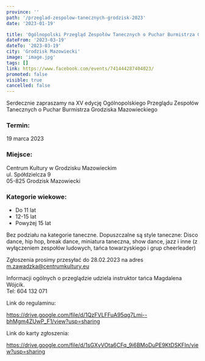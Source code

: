 ```yaml
---
province: ''
path: '/przeglad-zespolow-tanecznych-grodzisk-2023'
date: '2023-01-19'

title: 'Ogólnopolski Przegląd Zespołów Tanecznych o Puchar Burmistrza Grodziska Mazowieckiego'
dateFrom: '2023-03-19'
dateTo: '2023-03-19'
city: 'Grodzisk Mazowiecki'
image: 'image.jpg'
tags: []
link: https://www.facebook.com/events/741444287404023/
promoted: false
visible: true
cancelled: false
---
```

Serdecznie zapraszamy na XV edycję Ogólnopolskiego Przeglądu Zespołów Tanecznych o Puchar Burmistrza Grodziska Mazowieckiego

### Termin:
19 marca 2023

### Miejsce:
Centrum Kultury w Grodzisku Mazowieckim \
ul. Spółdzielcza 9 \
05-825 Grodzisk Mazowiecki

### Kategorie wiekowe:
- Do 11 lat
- 12-15 lat
- Powyżej 15 lat

Bez podziału na kategorie taneczne. Dopuszczalne są style taneczne: Disco dance, hip hop, break dance, miniatura taneczna, show dance, jazz i inne (z wyłączeniem zespołów ludowych, tańca towarzyskiego i grup cheerleader)

Zgłoszenia prosimy przesyłać do 28.02.2023 na adres m.zawadzka@centrumkultury.eu

Informacji ogólnych o przeglądzie udziela instruktor tańca Magdalena Wójcik. \
Tel: 604 132 071

Link do regulaminu:

https://drive.google.com/file/d/1QzFVLFFuA95qg7Lmi--bhMgm4ZUwP_F1/view?usp=sharing

Link do karty zgłoszenia:

https://drive.google.com/file/d/1sGXyVOta6CFq_9i6BMoDuPE9KtDSKFIn/view?usp=sharing
